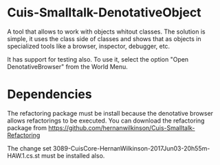 # Cuis-Smalltalk-DenotativeObject
A tool that allows to work with objects whitout classes.
The solution is simple, it uses the class side of classes and shows that as objects in specialized tools like a browser, inspector, debugger, etc.

It has support for testing also.
To use it, select the option "Open DenotativeBrowser" from the World Menu.

# Dependencies
The refactoring package must be install because the denotative browser allows refactorings to be executed. You can download the refactoring package from https://github.com/hernanwilkinson/Cuis-Smalltalk-Refactoring

The change set 3089-CuisCore-HernanWilkinson-2017Jun03-20h55m-HAW.1.cs.st must be installed also.
